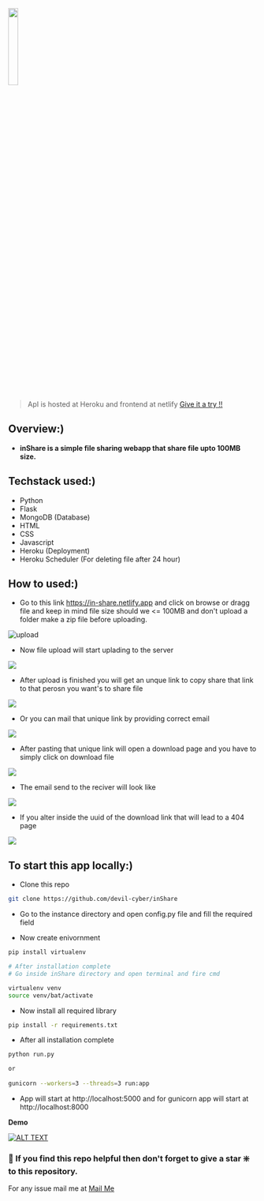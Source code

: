 <img  src="./ui/logo.png" width="20%">

> ApI is hosted at Heroku and frontend at netlify [Give it a try !!](https://in-share.netlify.app/)

## Overview:)

- **inShare is a simple file sharing webapp that share file upto 100MB size.**

## Techstack used:)
- Python
- Flask
- MongoDB (Database)
- HTML
- CSS
- Javascript
- Heroku (Deployment)
- Heroku Scheduler (For deleting file after 24 hour)

## How to used:)

- Go to this link https://in-share.netlify.app and click on browse or dragg file
and keep in mind file size should we <= 100MB and don't upload a folder make 
a zip file before uploading.

![upload](./ui/in1.png)

- Now file upload will start uplading to the server

![](./ui/in3.png)

- After upload is finished you will get an unque link to copy 
share that link to that perosn you want's to share file 

![](./ui/in7.png)

- Or you can mail that unique link by providing correct email 

![](./ui/in8.png)

- After pasting that unique link will open a download page and you have to simply click on download  file

![](./ui/in4.png)

- The email send to the reciver will look like

![](./ui/in5.png)

- If you alter inside the uuid of the download link that will lead to a 404 page

![](./ui/in6.png)

## To start this app locally:)
- Clone this repo 

```sh
git clone https://github.com/devil-cyber/inShare

```
- Go to the instance directory and open config.py file and fill the required field

- Now create enivornment

```sh
pip install virtualenv

# After installation complete
# Go inside inShare directory and open terminal and fire cmd

virtualenv venv
source venv/bat/activate

```

- Now install all required library

```sh
pip install -r requirements.txt

```
- After all installation complete

```sh
python run.py

or
 
gunicorn --workers=3 --threads=3 run:app
```

- App will start at http://localhost:5000 and for gunicorn app will start at http://localhost:8000

**Demo**

[![ALT TEXT](https://img.youtube.com/vi/bp1tcETi0vo/0.jpg)](https://www.youtube.com/watch?v=bp1tcETi0vo)


### 🙏 If you find this repo helpful then don't forget to give a star ❇️ to this repository.

For any issue mail me at [Mail Me](mailto:mani2474695@gmail.com)


